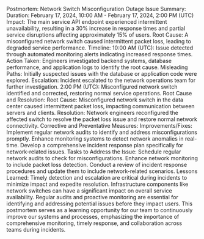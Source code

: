 Postmortem: Network Switch Misconfiguration Outage
Issue Summary:
Duration: February 17, 2024, 10:00 AM - February 17, 2024, 2:00 PM (UTC)
Impact: The main service API endpoint experienced intermittent unavailability, resulting in a 30% increase in response times and partial service disruptions affecting approximately 15% of users.
Root Cause: A misconfigured network switch caused intermittent packet loss, leading to degraded service performance.
Timeline:
10:00 AM (UTC): Issue detected through automated monitoring alerts indicating increased response times.
Action Taken: Engineers investigated backend systems, database performance, and application logs to identify the root cause.
Misleading Paths: Initially suspected issues with the database or application code were explored.
Escalation: Incident escalated to the network operations team for further investigation.
2:00 PM (UTC): Misconfigured network switch identified and corrected, restoring normal service operations.
Root Cause and Resolution:
Root Cause: Misconfigured network switch in the data center caused intermittent packet loss, impacting communication between servers and clients.
Resolution: Network engineers reconfigured the affected switch to resolve the packet loss issue and restore normal network connectivity.
Corrective and Preventative Measures:
Improvements/Fixes:
Implement regular network audits to identify and address misconfigurations promptly.
Enhance monitoring systems to detect network anomalies in real-time.
Develop a comprehensive incident response plan specifically for network-related issues.
Tasks to Address the Issue:
Schedule regular network audits to check for misconfigurations.
Enhance network monitoring to include packet loss detection.
Conduct a review of incident response procedures and update them to include network-related scenarios.
Lessons Learned:
Timely detection and escalation are critical during incidents to minimize impact and expedite resolution.
Infrastructure components like network switches can have a significant impact on overall service availability.
Regular audits and proactive monitoring are essential for identifying and addressing potential issues before they impact users.
This postmortem serves as a learning opportunity for our team to continuously improve our systems and processes, emphasizing the importance of comprehensive monitoring, timely response, and collaboration across teams during incidents.